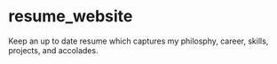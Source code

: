 # resume_website
Keep an up to date resume which captures my philosphy, career, skills, projects, and accolades.
